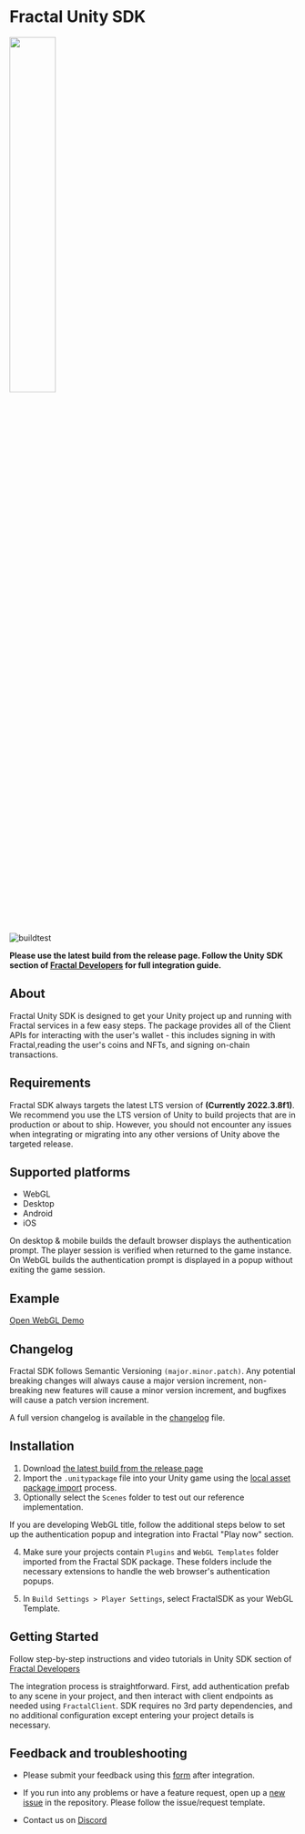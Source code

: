 # Fractal Unity SDK

<img src="https://i.ibb.co/3dwk9Qg/fractal-unity.png" width="40%"></img>

![buildtest](https://github.com/fractalwagmi/unity-sdk/actions/workflows/main.yml/badge.svg)

**Please use the latest build from the release page. Follow the Unity SDK section of [Fractal Developers](https://docs.fractal.is/unity-sdk/unity-sdk) for full integration guide.**

## About

Fractal Unity SDK is designed to get your Unity project up and running with Fractal services in a few easy steps. The package provides all of the Client APIs for interacting with the user's wallet - this includes signing in with Fractal,reading the user's coins and NFTs, and signing on-chain transactions.

## Requirements

Fractal SDK always targets the latest LTS version of **(Currently 2022.3.8f1)**. We recommend you use the LTS version of Unity to build projects that are in production or about to ship. However, you should not encounter any issues when integrating or migrating into any other versions of Unity above the targeted release.

## Supported platforms
- WebGL
- Desktop
- Android 
- iOS

On desktop & mobile builds the default browser displays the authentication prompt. The player session is verified when returned to the game instance.
On WebGL builds the authentication prompt is displayed in a popup without exiting the game session.

## Example

[Open WebGL Demo](https://fractalwagmi.github.io/unity-sdk-demo/)

## Changelog

Fractal SDK follows Semantic Versioning `(major.minor.patch)`. Any potential breaking changes will always cause a major version increment, non-breaking new features will cause a minor version increment, and bugfixes will cause a patch version increment.

A full version changelog is available in the [changelog](/CHANGELOG.md) file.


## Installation

1. Download [the latest build from the release page](https://github.com/fractalwagmi/unity-sdk/releases)
2. Import the `.unitypackage` file into your Unity game using the [local asset package import](https://docs.unity3d.com/Manual/AssetPackagesImport.html) process.
3. Optionally select the `Scenes` folder to test out our reference implementation.

If you are developing WebGL title, follow the additional steps below to set up the authentication popup and integration into Fractal "Play now" section.

4. Make sure your projects contain `Plugins` and `WebGL Templates` folder imported from the Fractal SDK package. These
folders include the necessary extensions to handle the web browser's authentication popups.

5. In `Build Settings > Player Settings`, select FractalSDK as your WebGL Template.

## Getting Started

Follow step-by-step instructions and video tutorials in Unity SDK section of [Fractal Developers](https://docs.fractal.is/unity-sdk/unity-sdk)

The integration process is straightforward. First, add authentication prefab to any scene in your project, and then interact with client endpoints as needed using `FractalClient`. SDK requires no 3rd party dependencies, and no additional configuration except entering your project details is necessary.

## Feedback and troubleshooting

- Please submit your feedback using this [form](https://forms.gle/YwhYubuxGGTrYGeaA) after integration.

- If you run into any problems or have a feature request, open up a [new issue](https://github.com/fractalwagmi/unity-sdk/issues/new) in the repository. Please follow the issue/request template.

- Contact us on [Discord](https://discord.gg/fractalwagmi)
